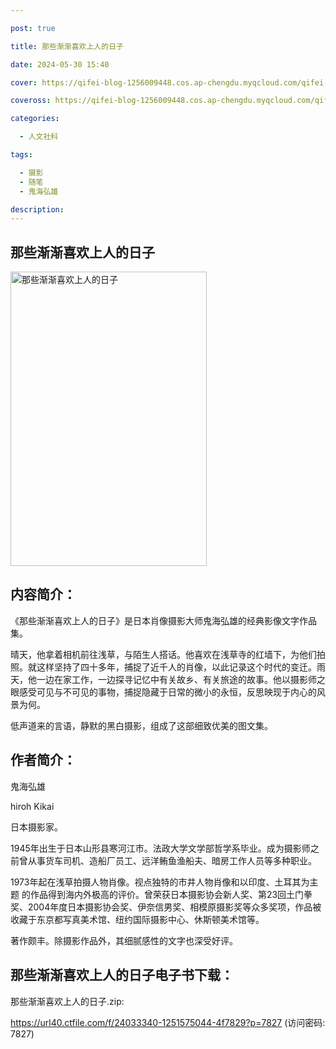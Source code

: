 ```yaml
---

post: true

title: 那些渐渐喜欢上人的日子

date: 2024-05-30 15:40

cover: https://qifei-blog-1256009448.cos.ap-chengdu.myqcloud.com/qifei-blog/s30021356.jpg

coveross: https://qifei-blog-1256009448.cos.ap-chengdu.myqcloud.com/qifei-blog/s30021356.jpg

categories:

  - 人文社科

tags:

  - 摄影
  - 随笔
  - 鬼海弘雄

description:
---
```


## 那些渐渐喜欢上人的日子

<img alt="那些渐渐喜欢上人的日子" class="aligncenter loading" data-was-processed="true" decoding="async" fetchpriority="high" height="471" src="https://qifei-blog-1256009448.cos.ap-chengdu.myqcloud.com/qifei-blog/s30021356.jpg" style="cursor: zoom-in;" width="314"/>

## 内容简介：

《那些渐渐喜欢上人的日子》是日本肖像摄影大师鬼海弘雄的经典影像文字作品集。

晴天，他拿着相机前往浅草，与陌生人搭话。他喜欢在浅草寺的红墙下，为他们拍照。就这样坚持了四十多年，捕捉了近千人的肖像，以此记录这个时代的变迁。雨天，他一边在家工作，一边探寻记忆中有关故乡、有关旅途的故事。他以摄影师之眼感受可见与不可见的事物，捕捉隐藏于日常的微小的永恒，反思映现于内心的风景为何。

低声道来的言语，静默的黑白摄影，组成了这部细致优美的图文集。

## 作者简介：

鬼海弘雄

hiroh Kikai

日本摄影家。

1945年出生于日本山形县寒河江市。法政大学文学部哲学系毕业。成为摄影师之前曾从事货车司机、造船厂员工、远洋鲔鱼渔船夫、暗房工作人员等多种职业。

1973年起在浅草拍摄人物肖像。视点独特的市井人物肖像和以印度、土耳其为主题 的作品得到海内外极高的评价。曾荣获日本摄影协会新人奖、第23回土门拳奖、2004年度日本摄影协会奖、伊奈信男奖、相模原摄影奖等众多奖项，作品被收藏于东京都写真美术馆、纽约国际摄影中心、休斯顿美术馆等。

著作颇丰。除摄影作品外，其细腻感性的文字也深受好评。

## 那些渐渐喜欢上人的日子电子书下载：

那些渐渐喜欢上人的日子.zip: 

https://url40.ctfile.com/f/24033340-1251575044-4f7829?p=7827 (访问密码: 7827)
